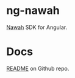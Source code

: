 # ng-nawah
[Nawah](https://github.com/nawah-io/nawah_docs) SDK for Angular.

# Docs
[README](https://github.com/nawah-io/ng-nawah) on Github repo.